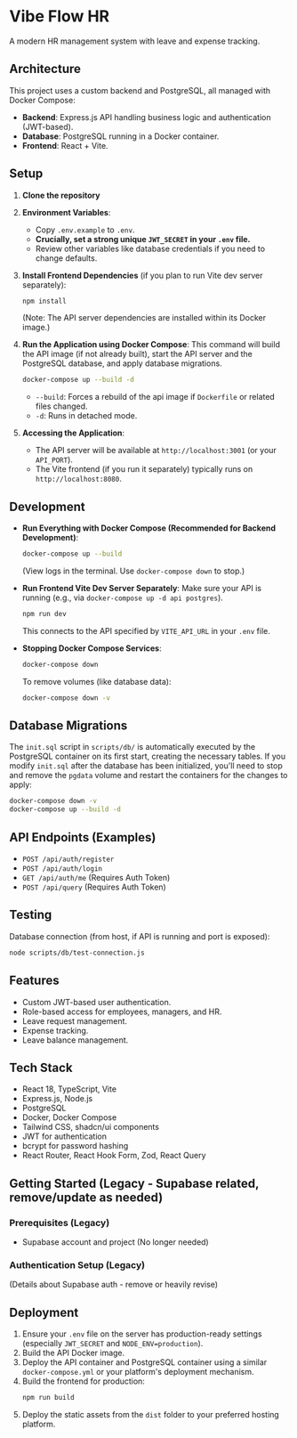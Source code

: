 # Vibe Flow HR

A modern HR management system with leave and expense tracking.

## Architecture

This project uses a custom backend and PostgreSQL, all managed with Docker Compose:

- **Backend**: Express.js API handling business logic and authentication (JWT-based).
- **Database**: PostgreSQL running in a Docker container.
- **Frontend**: React + Vite.

## Setup

1.  **Clone the repository**
2.  **Environment Variables**:
    - Copy `.env.example` to `.env`.
    - **Crucially, set a strong unique `JWT_SECRET` in your `.env` file.**
    - Review other variables like database credentials if you need to change defaults.
3.  **Install Frontend Dependencies** (if you plan to run Vite dev server separately):

    ```bash
    npm install
    ```

    (Note: The API server dependencies are installed within its Docker image.)

4.  **Run the Application using Docker Compose**:
    This command will build the API image (if not already built), start the API server and the PostgreSQL database, and apply database migrations.

    ```bash
    docker-compose up --build -d
    ```

    - `--build`: Forces a rebuild of the api image if `Dockerfile` or related files changed.
    - `-d`: Runs in detached mode.

5.  **Accessing the Application**:
    - The API server will be available at `http://localhost:3001` (or your `API_PORT`).
    - The Vite frontend (if you run it separately) typically runs on `http://localhost:8080`.

## Development

- **Run Everything with Docker Compose (Recommended for Backend Development)**:

  ```bash
  docker-compose up --build
  ```

  (View logs in the terminal. Use `docker-compose down` to stop.)

- **Run Frontend Vite Dev Server Separately**:
  Make sure your API is running (e.g., via `docker-compose up -d api postgres`).

  ```bash
  npm run dev
  ```

  This connects to the API specified by `VITE_API_URL` in your `.env` file.

- **Stopping Docker Compose Services**:
  ```bash
  docker-compose down
  ```
  To remove volumes (like database data):
  ```bash
  docker-compose down -v
  ```

## Database Migrations

The `init.sql` script in `scripts/db/` is automatically executed by the PostgreSQL container on its first start, creating the necessary tables.
If you modify `init.sql` after the database has been initialized, you'll need to stop and remove the `pgdata` volume and restart the containers for the changes to apply:

```bash
docker-compose down -v
docker-compose up --build -d
```

## API Endpoints (Examples)

- `POST /api/auth/register`
- `POST /api/auth/login`
- `GET /api/auth/me` (Requires Auth Token)
- `POST /api/query` (Requires Auth Token)

## Testing

Database connection (from host, if API is running and port is exposed):

```bash
node scripts/db/test-connection.js
```

## Features

- Custom JWT-based user authentication.
- Role-based access for employees, managers, and HR.
- Leave request management.
- Expense tracking.
- Leave balance management.

## Tech Stack

- React 18, TypeScript, Vite
- Express.js, Node.js
- PostgreSQL
- Docker, Docker Compose
- Tailwind CSS, shadcn/ui components
- JWT for authentication
- bcrypt for password hashing
- React Router, React Hook Form, Zod, React Query

## Getting Started (Legacy - Supabase related, remove/update as needed)

### Prerequisites (Legacy)

- Supabase account and project (No longer needed)

### Authentication Setup (Legacy)

(Details about Supabase auth - remove or heavily revise)

## Deployment

1.  Ensure your `.env` file on the server has production-ready settings (especially `JWT_SECRET` and `NODE_ENV=production`).
2.  Build the API Docker image.
3.  Deploy the API container and PostgreSQL container using a similar `docker-compose.yml` or your platform's deployment mechanism.
4.  Build the frontend for production:
    ```bash
    npm run build
    ```
5.  Deploy the static assets from the `dist` folder to your preferred hosting platform.
